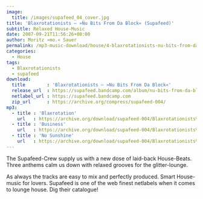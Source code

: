 ```yaml
---
image:
  title: /images/supafeed_04_cover.jpg
title: 'Blaxrotationists – »Nu Bits From Da Block« (Supafeed)'
subtitle: Relaxed House-Music
date: 2007-09-21T11:56:26+00:00
author: Moritz »mo.« Sauer
permalink: /mp3-music-download/house/4-blaxrotationists-nu-bits-from-da-block-supafeed
categories:
  - House
tags:
  - Blaxrotationists
  - supafeed
download:
  title        : 'Blaxrotationists – »Nu Bits From Da Block«'
  release_url  : https://supafeed.bandcamp.com/album/nu-bits-from-da-block
  netlabel_url : https://supafeed.bandcamp.com
  zip_url      : https://archive.org/compress/supafeed-004/
mp3:
  - title : 'Blaxrotation'
    url   : https://archive.org/download/supafeed-004/Blaxrotationists%20-%20Nu%20Bits%20From%20Da%20Block%20-%2001%20Blaxrotation.mp3
  - title : 'Business'
    url   : https://archive.org/download/supafeed-004/Blaxrotationists%20-%20Nu%20Bits%20From%20Da%20Block%20-%2002%20Strictly%20Business.mp3
  - title : 'No Sunshine'
    url   : https://archive.org/download/supafeed-004/Blaxrotationists%20-%20Nu%20Bits%20From%20Da%20Block%20-%2003%20No%20Sunshine.mp3
---
```

The Supafeed-Crew supply us with a new dose of laid-back House-Beats. Three anthems calm us down with relaxed grooves for the glitter-lounge.<!--more-->

As always the tracks are easy to mix and perfectly produced. Smart House-music for lovers. Supafeed is one of the web finest netlabels when it comes to lounge house. Dig their catalogue!
